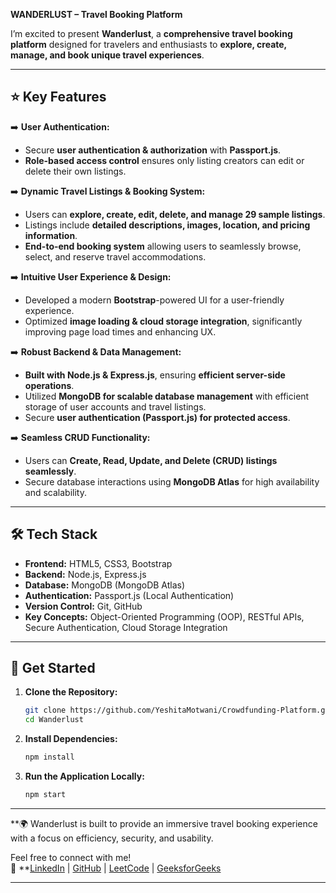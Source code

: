 **WANDERLUST – Travel Booking Platform**  

I’m excited to present **Wanderlust**, a **comprehensive travel booking platform** designed for travelers and enthusiasts to **explore, create, manage, and book unique travel experiences**.

---

## **⭐ Key Features**  

➡️ **User Authentication:**  
- Secure **user authentication & authorization** with **Passport.js**.  
- **Role-based access control** ensures only listing creators can edit or delete their own listings.  

➡️ **Dynamic Travel Listings & Booking System:**  
- Users can **explore, create, edit, delete, and manage 29 sample listings**.  
- Listings include **detailed descriptions, images, location, and pricing information**.  
- **End-to-end booking system** allowing users to seamlessly browse, select, and reserve travel accommodations.  

➡️ **Intuitive User Experience & Design:**  
- Developed a modern **Bootstrap**-powered UI for a user-friendly experience.  
- Optimized **image loading & cloud storage integration**, significantly improving page load times and enhancing UX.  

➡️ **Robust Backend & Data Management:**  
- **Built with Node.js & Express.js**, ensuring **efficient server-side operations**.  
- Utilized **MongoDB for scalable database management** with efficient storage of user accounts and travel listings.  
- Secure **user authentication (Passport.js) for protected access**.  

➡️ **Seamless CRUD Functionality:**  
- Users can **Create, Read, Update, and Delete (CRUD) listings seamlessly**.  
- Secure database interactions using **MongoDB Atlas** for high availability and scalability.  

---  

## **🛠 Tech Stack**  
- **Frontend:** HTML5, CSS3, Bootstrap 
- **Backend:** Node.js, Express.js  
- **Database:** MongoDB (MongoDB Atlas)  
- **Authentication:** Passport.js (Local Authentication)  
- **Version Control:** Git, GitHub  
- **Key Concepts:** Object-Oriented Programming (OOP), RESTful APIs, Secure Authentication, Cloud Storage Integration  

---  

## **🚀 Get Started**  
1. **Clone the Repository:**  
   ```sh  
   git clone https://github.com/YeshitaMotwani/Crowdfunding-Platform.git  
   cd Wanderlust  
   ```  
2. **Install Dependencies:**  
   ```sh  
   npm install  
   ```  
3. **Run the Application Locally:**  
   ```sh  
   npm start  
   ```  

---

**🌍 Wanderlust is built to provide an immersive travel booking experience with a focus on efficiency, security, and usability.

Feel free to connect with me!  
📂 **[LinkedIn](www.linkedin.com/in/yeshita-motwani) | [GitHub](https://github.com/YeshitaMotwani) | [LeetCode](https://leetcode.com/u/user0653hZ/) | [GeeksforGeeks](https://www.geeksforgeeks.org/user/yeshitamot4opa/)  

---  


